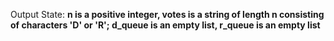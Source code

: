 Output State: **n is a positive integer, votes is a string of length n consisting of characters 'D' or 'R'; d_queue is an empty list, r_queue is an empty list**